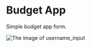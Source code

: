 # Budget App
Simple budget app form.

![The image of username_input](https://i.imgur.com/hatyFdi.png)
